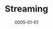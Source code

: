 ---
title: Streaming
date: 0005-01-01
ico: fa-thin fa-waveform-path
color: purple-500
hardware:
  - type: Capture
    name: Elgato › HD60 S
    sub:
      - USB
    link: 'https://amzn.com/dp/B01DRWCOGA?tag=qrayg-20'
  - type: Cam
    name: Opal › AI Webcam
    sub:
      - USB
      - Black
    link: 'https://opalcamera.com/'
  - type: Mic
    name: Shure › MV7
    sub:
      - USB
      - XLR
    link: 'https://amzn.com/dp/B08G7RG9ML?tag=qrayg-20'
  - type: Strip HDCP
    name: OREI › HD-102
    sub:
      - HDMI
    link: 'https://amzn.com/dp/B005HXFARS?tag=qrayg-20'
  - type: Misc
    name: LaMetric › Time
    sub:
      - Smart Clock
    link: 'https://amzn.com/dp/B01IVTVK3W?tag=qrayg-20'
  - type: Game Room
    name: Web › pxl.media
    sub:
      - Game / console collection
    link: 'https://pxl.media/'
---